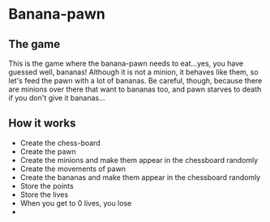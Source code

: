 # Banana-pawn
## The game
This is the game where the banana-pawn needs to eat...yes, you have guessed well, bananas! Although it is not a minion, it behaves like them, so let's feed the pawn with a lot of bananas. 
Be careful, though, because there are minions over there that want to bananas too, and pawn starves to death if you don't give it bananas...

## How it works
- Create the chess-board
- Create the pawn
- Create the minions and make them appear in the chessboard randomly
- Create the movements of pawn
- Create the bananas and make them appear in the chessboard randomly
- Store the points
- Store the lives
- When you get to 0 lives, you lose
-